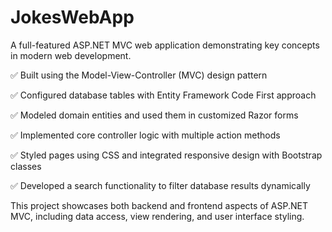 # JokesWebApp

A full-featured ASP.NET MVC web application demonstrating key concepts in modern web development.

✅ Built using the Model-View-Controller (MVC) design pattern

✅ Configured database tables with Entity Framework Code First approach

✅ Modeled domain entities and used them in customized Razor forms

✅ Implemented core controller logic with multiple action methods

✅ Styled pages using CSS and integrated responsive design with Bootstrap classes

✅ Developed a search functionality to filter database results dynamically

This project showcases both backend and frontend aspects of ASP.NET MVC, including data access, view rendering, and user interface styling.
